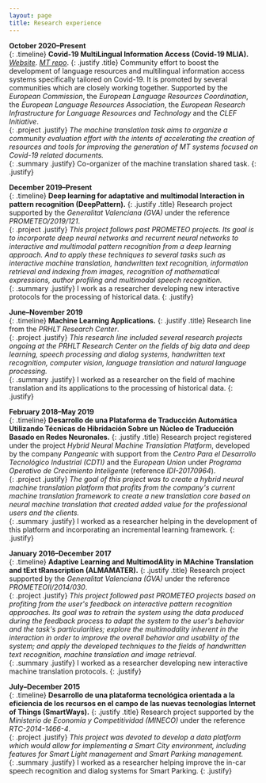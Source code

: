 ```yaml
---
layout: page
title: Research experience
---
```


**October 2020&ndash;Present** <br />
{: .timeline}
**Covid-19 MultiLingual Information Access (Covid-19 MLIA).** *[Website](http://eval.covid19-mlia.eu/)*. *[MT repo](https://github.com/midobal/covid19mlia-mt-task)*.
{: .justify .title}
Community effort to boost the development of language resources and multilingual information access systems specifically tailored on Covid-19. It is promoted by several communities which are closely working together. Supported by the *European Commission*, the *European Language Resources Coordination*, the *European Language Resources Association*, the *European Research Infrastructure for Language Resources and Technology* and the *CLEF Initiative*.<br />
{: .project .justify}
*The machine translation task aims to organize a community evaluation effort with the intents of accelerating the creation of resources and tools for improving the generation of MT systems focused on Covid-19 related documents.* <br />
{: .summary .justify}
Co-organizer of the machine translation shared task.
{: .justify}

**December 2019&ndash;Present** <br />
{: .timeline}
**Deep learning for adaptative and multimodal Interaction in pattern recognition (DeepPattern).**
{: .justify .title}
Research project supported by the *Generalitat Valenciana (GVA)* under the reference *PROMETEO/2019/121*. <br />
{: .project .justify}
*This project follows past PROMETEO projects. Its goal is to incorporate deep neural networks and recurrent neural networks to interactive and multimodal pattern recognition from a deep learning approach. And to apply these techniques to several tasks such as interactive machine translation, handwritten text recognition, information retrieval and indexing from images, recognition of mathematical expressions, author profiling and multimodal speech recognition.* <br />
{: .summary .justify}
I work as a researcher developing new interactive protocols for the processing of historical data.
{: .justify}

**June&ndash;November 2019** <br />
{: .timeline}
**Machine Learning Applications.**
{: .justify .title}
Research line from the *PRHLT Research Center*. <br />
{: .project .justify}
*This research line included several research projects ongoing at the PRHLT Research Center on the fields of big data and deep learning, speech processing and dialog systems, handwritten text recognition, computer vision, language translation and natural language processing.* <br />
{: .summary .justify}
I worked as a researcher on the field of machine translation and its applications to the processing of historical data.
{: .justify}

**February 2018&ndash;May 2019** <br />
{: .timeline}
**Desarrollo de una Plataforma de Traducción Automática Utilizando Técnicas de Hibridación Sobre un Núcleo de Traducción Basado en Redes Neuronales.**
{: .justify .title}
Research project registered under the project *Hybrid Neural Machine Translation Platform*, developed by the company *Pangeanic* with support from the *Centro Para el Desarrollo Tecnológico Industrial (CDTI)* and the *European Union* under *Programa Operativo de Crecimiento Inteligente* (reference *IDI-20170964*). <br />
{: .project .justify}
*The goal of this project was to create a hybrid neural machine translation platform that profits from the company's current machine translation framework to create a new translation core based on neural machine translation that created added value for the professional users and the clients.* <br />
{: .summary .justify}
I worked as a researcher helping in the development of this platform and incorporating an incremental learning framework.
{: .justify}

**January 2016&ndash;December 2017** <br />
{: .timeline}
**Adaptive Learning and MultimodAlity in MAchine Translation and tExt tRanscription (ALMAMATER).**
{: .justify .title}
Research project supported by the *Generalitat Valenciana (GVA)* under the reference *PROMETEOII/2014/030*. <br />
{: .project .justify}
*This project followed past PROMETEO projects based on profiting from the user's feedback on interactive pattern recognition approaches. Its goal was to retrain the system using the data produced during the feedback process to adapt the system to the user's behavior and the task's particularities; explore the multimodality inherent in the interaction in order to improve the overall behavior and usability of the system; and apply the developed techniques to the fields of handwritten text recognition, machine translation and image retrieval.* <br />
{: .summary .justify}
I worked as a researcher developing new interactive machine translation protocols.
{: .justify}

**July&ndash;December 2015** <br />
{: .timeline}
**Desarrollo de una plataforma tecnológica orientada a la eficiencia de los recursos en el campo de las nuevas tecnologías Internet of Things (SmartWays).**
{: .justify .title}
Research project supported by the *Ministerio de Economía y Competitividad (MINECO)* under the reference *RTC-2014-1466-4*. <br />
{: .project .justify}
*This project was devoted to develop a data platform which would allow for implementing a Smart City environment, including features for Smart Light management and Smart Parking management.* <br />
{: .summary .justify}
I worked as a researcher helping improve the in-car speech recognition and dialog systems for Smart Parking.
{: .justify}

